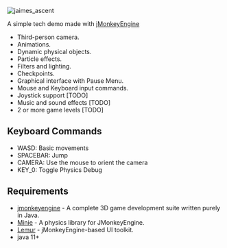 ![jaimes_ascent](https://github.com/user-attachments/assets/9cd0c1b9-1843-41b6-b3fb-820134fffdb8)

A simple tech demo made with [jMonkeyEngine](https://jmonkeyengine.org/)

- Third-person camera.
- Animations.
- Dynamic physical objects.
- Particle effects.
- Filters and lighting.
- Checkpoints.
- Graphical interface with Pause Menu.
- Mouse and Keyboard input commands.
- Joystick support [TODO]
- Music and sound effects [TODO]
- 2 or more game levels [TODO]

## Keyboard Commands
- WASD: Basic movements
- SPACEBAR: Jump
- CAMERA: Use the mouse to orient the camera
- KEY_0: Toggle Physics Debug

## Requirements
- [jmonkeyengine](https://github.com/jMonkeyEngine/jmonkeyengine) - A complete 3D game development suite written purely in Java.
- [Minie](https://stephengold.github.io/Minie/minie/overview.html) - A physics library for JMonkeyEngine.
- [Lemur](https://github.com/jMonkeyEngine-Contributions/Lemur) - jMonkeyEngine-based UI toolkit.
- java 11+
